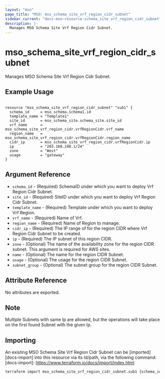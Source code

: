 ```yaml
---
layout: "mso"
page_title: "MSO: mso_schema_site_vrf_region_cidr_subnet"
sidebar_current: "docs-mso-resource-schema_site_vrf_region_cidr_subnet"
description: |-
  Manages MSO Schema Site Vrf Region Cidr Subnet.
---
```


# mso_schema_site_vrf_region_cidr_subnet #

Manages MSO Schema Site Vrf Region Cidr Subnet.

## Example Usage ##

```hcl

resource "mso_schema_site_vrf_region_cidr_subnet" "sub1" {
  schema_id     = mso_schema.schema1.id
  template_name = "Template1"
  site_id       = mso_schema_site.schema_site.site_id
  vrf_name      = mso_schema_site_vrf_region_cidr.vrfRegionCidr.vrf_name
  region_name   = mso_schema_site_vrf_region_cidr.vrfRegionCidr.region_name
  cidr_ip       = mso_schema_site_vrf_region_cidr.vrfRegionCidr.ip
  ip            = "203.168.240.1/24"
  zone          = "West"
  usage         = "gateway"
}

```

## Argument Reference ##

* `schema_id` - (Required) SchemaID under which you want to deploy Vrf Region Cidr Subnet.
* `site_id` - (Required) SiteID under which you want to deploy Vrf Region Cidr Subnet.
* `template_name` - (Required)  Template under which you want to deploy Vrf Region.
* `vrf_name` - (Required) Name of Vrf.
* `region_name` - (Required) Name of Region to manage.
* `cidr_ip` - (Required) The IP range of for the region CIDR where Vrf Region Cidr Subnet to be created.
* `ip` - (Required) The IP subnet of this region CIDR.
* `zone` - (Optional) The name of the availability zone for the region CIDR subnet. This argument is required for AWS sites.
* `name` - (Optional) The name for the region CIDR Subnet.
* `usage` - (Optional) The usage for the region CIDR Subnet.
* `subnet_group` - (Optional) The subnet group for the region CIDR Subnet.

## Attribute Reference ##

No attributes are exported.

## Note ##
Multiple Subnets with same Ip are allowed, but the operations will take place on the first found Subnet with the given Ip.

## Importing ##

An existing MSO Schema Site Vrf Region Cidr Subnet can be [imported][docs-import] into this resource via its Id/path, via the following command: [docs-import]: <https://www.terraform.io/docs/import/index.html>

```bash
terraform import mso_schema_site_vrf_region_cidr_subnet.sub1 {schema_id}/site/{site_id}/template/{template_name}/vrf/{vrf_name}/region/{region_name}/cidrIP/{cidr_ip}/subnet/{ip}
```
